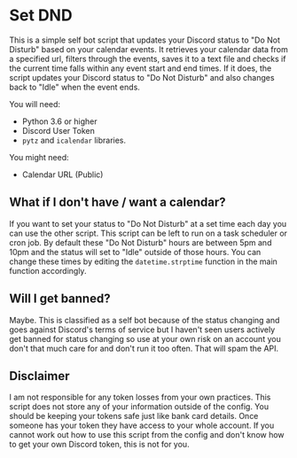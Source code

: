 # Set DND

This is a simple self bot script that updates your Discord status to "Do Not Disturb" based on your calendar events. It retrieves your calendar data from a specified url, filters through the events, saves it to a text file and checks if the current time falls within any event start and end times. If it does, the script updates your Discord status to "Do Not Disturb" and also changes back to "Idle" when the event ends.

You will need:

- Python 3.6 or higher
- Discord User Token
- `pytz` and `icalendar` libraries.

You might need:

- Calendar URL (Public)

## What if I don't have / want a calendar?

If you want to set your status to "Do Not Disturb" at a set time each day you can use the other script. This script can be left to run on a task scheduler or cron job. By default these "Do Not Disturb" hours are between 5pm and 10pm and the status will set to "Idle" outside of those hours. You can change these times by editing the `datetime.strptime` function in the main function accordingly.

## Will I get banned?

Maybe. This is classified as a self bot because of the status changing and goes against Discord's terms of service but I haven't seen users actively get banned for status changing so use at your own risk on an account you don't that much care for and don't run it too often. That will spam the API.

## Disclaimer

I am not responsible for any token losses from your own practices. This script does not store any of your information outside of the config. You should be keeping your tokens safe just like bank card details. Once someone has your token they have access to your whole account. If you cannot work out how to use this script from the config and don't know how to get your own Discord token, this is not for you.
